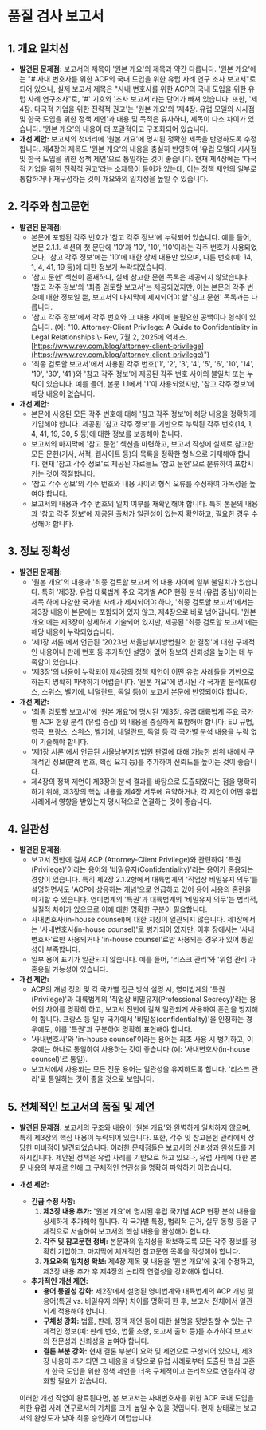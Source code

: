 # 품질 검사 보고서

## 1. 개요 일치성
- **발견된 문제점:** 보고서의 제목이 '원본 개요'의 제목과 약간 다릅니다. '원본 개요'에는 "# 사내 변호사를 위한 ACP의 국내 도입을 위한 유럽 사례 연구 조사 보고서"로 되어 있으나, 실제 보고서 제목은 "사내 변호사를 위한 ACP의 국내 도입을 위한 유럽 사례 연구조사"로, '#' 기호와 '조사 보고서'라는 단어가 빠져 있습니다. 또한, '제4장. 다국적 기업을 위한 전략적 권고'는 '원본 개요'의 '제4장. 유럽 모델의 시사점 및 한국 도입을 위한 정책 제언'과 내용 및 목적은 유사하나, 제목이 다소 차이가 있습니다. '원본 개요'의 내용이 더 포괄적이고 구조화되어 있습니다.
- **개선 제안:** 보고서의 첫머리에 '원본 개요'에 명시된 정확한 제목을 반영하도록 수정합니다. 제4장의 제목도 '원본 개요'의 내용을 충실히 반영하여 '유럽 모델의 시사점 및 한국 도입을 위한 정책 제언'으로 통일하는 것이 좋습니다. 현재 제4장에는 '다국적 기업을 위한 전략적 권고'라는 소제목이 들어가 있는데, 이는 정책 제언의 일부로 통합하거나 재구성하는 것이 개요와의 일치성을 높일 수 있습니다.

## 2. 각주와 참고문헌
- **발견된 문제점:**
    - 본문에 포함된 각주 번호가 '참고 각주 정보'에 누락되어 있습니다. 예를 들어, 본문 2.1.1. 섹션의 첫 문단에 '10'과 '10', '10', '10'이라는 각주 번호가 사용되었으나, '참고 각주 정보'에는 '10'에 대한 상세 내용만 있으며, 다른 번호(예: 14, 1, 4, 41, 19 등)에 대한 정보가 누락되었습니다.
    - '참고 문헌' 섹션이 존재하나, 실제 참고한 문헌 목록은 제공되지 않았습니다. '참고 각주 정보'와 '최종 검토할 보고서'는 제공되었지만, 이는 본문의 각주 번호에 대한 정보일 뿐, 보고서의 마지막에 제시되어야 할 '참고 문헌' 목록과는 다릅니다.
    - '참고 각주 정보'에서 각주 번호와 그 내용 사이에 불필요한 공백이나 형식이 있습니다. (예: "10. Attorney-Client Privilege: A Guide to Confidentiality in Legal Relationships \\- Rev, 7월 2, 2025에 액세스, [https://www.rev.com/blog/attorney-client-privilege](https://www.rev.com/blog/attorney-client-privilege)")
    - '최종 검토할 보고서'에서 사용된 각주 번호('1', '2', '3', '4', '5', '6', '10', '14', '19', '30', '41')와 '참고 각주 정보'에 제공된 각주 번호 사이의 불일치 또는 누락이 있습니다. 예를 들어, 본문 1.1에서 '1'이 사용되었지만, '참고 각주 정보'에 해당 내용이 없습니다.
- **개선 제안:**
    - 본문에 사용된 모든 각주 번호에 대해 '참고 각주 정보'에 해당 내용을 정확하게 기입해야 합니다. 제공된 '참고 각주 정보'를 기반으로 누락된 각주 번호(14, 1, 4, 41, 19, 30, 5 등)에 대한 정보를 보충해야 합니다.
    - 보고서의 마지막에 '참고 문헌' 섹션을 마련하고, 보고서 작성에 실제로 참고한 모든 문헌(기사, 서적, 웹사이트 등)의 목록을 정확한 형식으로 기재해야 합니다. 현재 '참고 각주 정보'로 제공된 자료들도 '참고 문헌'으로 분류하여 포함시키는 것이 적절합니다.
    - '참고 각주 정보'의 각주 번호와 내용 사이의 형식 오류를 수정하여 가독성을 높여야 합니다.
    - 보고서의 내용과 각주 번호의 일치 여부를 재확인해야 합니다. 특히 본문의 내용과 '참고 각주 정보'에 제공된 출처가 일관성이 있는지 확인하고, 필요한 경우 수정해야 합니다.

## 3. 정보 정확성
- **발견된 문제점:**
    - '원본 개요'의 내용과 '최종 검토할 보고서'의 내용 사이에 일부 불일치가 있습니다. 특히 '제3장. 유럽 대륙법계 주요 국가별 ACP 현황 분석 (유럽 중심)'이라는 제목 하에 다양한 국가별 사례가 제시되어야 하나, '최종 검토할 보고서'에서는 제3장 내용이 본문에는 포함되어 있지 않고, 제4장으로 바로 넘어갑니다. '원본 개요'에는 제3장이 상세하게 기술되어 있지만, 제공된 '최종 검토할 보고서'에는 해당 내용이 누락되었습니다.
    - '제1장 서론'에서 언급된 '2023년 서울남부지방법원의 한 결정'에 대한 구체적인 내용이나 판례 번호 등 추가적인 설명이 없어 정보의 신뢰성을 높이는 데 부족함이 있습니다.
    - '제3장'의 내용이 누락되어 제4장의 정책 제언이 어떤 유럽 사례들을 기반으로 하는지 명확히 파악하기 어렵습니다. '원본 개요'에 명시된 각 국가별 분석(프랑스, 스위스, 벨기에, 네덜란드, 독일 등)이 보고서 본문에 반영되어야 합니다.
- **개선 제안:**
    - '최종 검토할 보고서'에 '원본 개요'에 명시된 '제3장. 유럽 대륙법계 주요 국가별 ACP 현황 분석 (유럽 중심)'의 내용을 충실하게 포함해야 합니다. EU 규범, 영국, 프랑스, 스위스, 벨기에, 네덜란드, 독일 등 각 국가별 분석 내용을 누락 없이 기술해야 합니다.
    - '제1장 서론'에서 언급된 서울남부지방법원 판결에 대해 가능한 범위 내에서 구체적인 정보(판례 번호, 핵심 요지 등)를 추가하여 신뢰도를 높이는 것이 좋습니다.
    - 제4장의 정책 제언이 제3장의 분석 결과를 바탕으로 도출되었다는 점을 명확히 하기 위해, 제3장의 핵심 내용을 제4장 서두에 요약하거나, 각 제언이 어떤 유럽 사례에서 영향을 받았는지 명시적으로 연결하는 것이 좋습니다.

## 4. 일관성
- **발견된 문제점:**
    - 보고서 전반에 걸쳐 ACP (Attorney-Client Privilege)와 관련하여 '특권(Privilege)'이라는 용어와 '비밀유지(Confidentiality)'라는 용어가 혼용되는 경향이 있습니다. 특히 제2장 2.1.2항에서 대륙법계의 '직업상 비밀유지 의무'를 설명하면서도 'ACP에 상응하는 개념'으로 언급하고 있어 용어 사용의 혼란을 야기할 수 있습니다. 영미법계의 '특권'과 대륙법계의 '비밀유지 의무'는 법리적, 실질적 차이가 있으므로 이에 대한 명확한 구분이 필요합니다.
    - 사내변호사(in-house counsel)에 대한 지칭이 일관되지 않습니다. 제1장에서는 '사내변호사(in-house counsel)'로 병기되어 있지만, 이후 장에서는 '사내변호사'로만 사용되거나 'in-house counsel'로만 사용되는 경우가 있어 통일성이 부족합니다.
    - 일부 용어 표기가 일관되지 않습니다. 예를 들어, '리스크 관리'와 '위험 관리'가 혼용될 가능성이 있습니다.
- **개선 제안:**
    - ACP의 개념 정의 및 각 국가별 접근 방식 설명 시, 영미법계의 '특권(Privilege)'과 대륙법계의 '직업상 비밀유지(Professional Secrecy)'라는 용어의 차이를 명확히 하고, 보고서 전반에 걸쳐 일관되게 사용하여 혼란을 방지해야 합니다. 프랑스 등 일부 국가에서 '비밀성(confidentiality)'을 인정하는 경우에도, 이를 '특권'과 구분하여 명확히 표현해야 합니다.
    - '사내변호사'와 'in-house counsel'이라는 용어는 최초 사용 시 병기하고, 이후에는 하나로 통일하여 사용하는 것이 좋습니다 (예: '사내변호사(in-house counsel)'로 통일).
    - 보고서에서 사용되는 모든 전문 용어는 일관성을 유지하도록 합니다. '리스크 관리'로 통일하는 것이 좋을 것으로 보입니다.

## 5. 전체적인 보고서의 품질 및 제언

- **발견된 문제점:** 보고서의 구조와 내용이 '원본 개요'와 완벽하게 일치하지 않으며, 특히 제3장의 핵심 내용이 누락되어 있습니다. 또한, 각주 및 참고문헌 관리에서 상당한 미비점이 발견되었습니다. 이러한 문제점들은 보고서의 신뢰성과 완성도를 저하시킵니다. 제안된 정책은 유럽 사례를 기반으로 하고 있으나, 유럽 사례에 대한 본문 내용의 부재로 인해 그 구체적인 연관성을 명확히 파악하기 어렵습니다.
- **개선 제안:**
    - **긴급 수정 사항:**
        1.  **제3장 내용 추가:** '원본 개요'에 명시된 유럽 국가별 ACP 현황 분석 내용을 상세하게 추가해야 합니다. 각 국가별 특징, 법리적 근거, 실무 동향 등을 구체적으로 서술하여 보고서의 핵심 내용을 완성해야 합니다.
        2.  **각주 및 참고문헌 정비:** 본문과의 일치성을 확보하도록 모든 각주 정보를 정확히 기입하고, 마지막에 체계적인 참고문헌 목록을 작성해야 합니다.
        3.  **개요와의 일치성 확보:** 제4장 제목 및 내용을 '원본 개요'에 맞게 수정하고, 제3장 내용 추가 후 제4장의 논리적 연결성을 강화해야 합니다.
    - **추가적인 개선 제언:**
        - **용어 통일성 강화:** 제2장에서 설명된 영미법계와 대륙법계의 ACP 개념 및 용어(특권 vs. 비밀유지 의무) 차이를 명확히 한 후, 보고서 전체에서 일관되게 적용해야 합니다.
        - **구체성 강화:** 법률, 판례, 정책 제언 등에 대한 설명을 뒷받침할 수 있는 구체적인 정보(예: 판례 번호, 법률 조항, 보고서 출처 등)를 추가하여 보고서의 전문성과 신뢰성을 높여야 합니다.
        - **결론 부분 강화:** 현재 결론 부분이 요약 및 제언으로 구성되어 있으나, 제3장 내용이 추가되면 그 내용을 바탕으로 유럽 사례로부터 도출된 핵심 교훈과 한국 도입을 위한 정책 제언을 더욱 구체적이고 논리적으로 연결하여 강화할 필요가 있습니다.
    
    이러한 개선 작업이 완료된다면, 본 보고서는 사내변호사를 위한 ACP 국내 도입을 위한 유럽 사례 연구로서의 가치를 크게 높일 수 있을 것입니다. 현재 상태로는 보고서의 완성도가 낮아 최종 승인하기 어렵습니다.